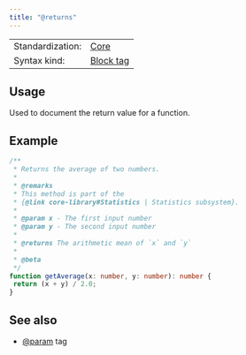 ```yaml
---
title: "@returns"
---
```


<!-- prettier-ignore-start -->
|    |    |
| -- | -- |
| Standardization: | [Core](https://tsdoc.org/pages/spec/standardization_groups/) |
| Syntax kind: | [Block tag](https://tsdoc.org/pages/spec/tag_kinds/) |
<!-- prettier-ignore-end -->

## Usage

Used to document the return value for a function.

## Example

```ts
/**
 * Returns the average of two numbers.
 *
 * @remarks
 * This method is part of the
 * {@link core-library#Statistics | Statistics subsystem}.
 *
 * @param x - The first input number
 * @param y - The second input number
 *
 * @returns The arithmetic mean of `x` and `y`
 *
 * @beta
 */
function getAverage(x: number, y: number): number {
 return (x + y) / 2.0;
}
```

## See also

- [@param](https://tsdoc.org/pages/tags/param/) tag
